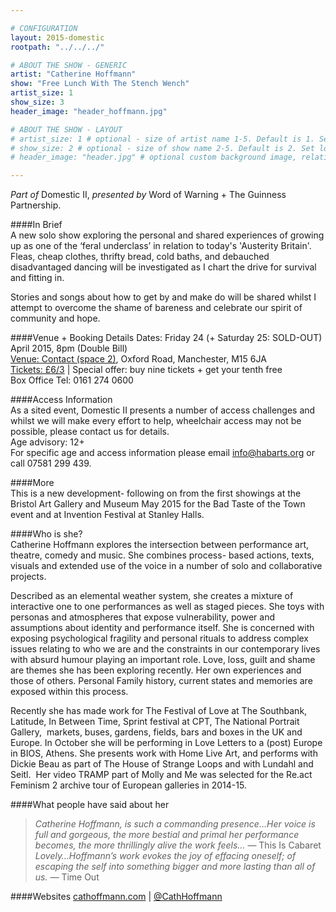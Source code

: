 ```yaml
---

# CONFIGURATION
layout: 2015-domestic
rootpath: "../../../"

# ABOUT THE SHOW - GENERIC
artist: "Catherine Hoffmann"
show: "Free Lunch With The Stench Wench"
artist_size: 1
show_size: 3
header_image: "header_hoffmann.jpg"

# ABOUT THE SHOW - LAYOUT
# artist_size: 1 # optional - size of artist name 1-5. Default is 1. Set longer names to lower values
# show_size: 2 # optional - size of show name 2-5. Default is 2. Set longer names to lower values
# header_image: "header.jpg" # optional custom background image, relative to current page

---
```

*Part of* Domestic II, *presented by* Word of Warning + The Guinness Partnership.      
         
####In Brief                      
A new solo show exploring the personal and shared experiences of growing up as one of the ‘feral underclass’ in relation to today's 'Austerity Britain'. 
Fleas, cheap clothes, thrifty bread, cold baths, and debauched disadvantaged dancing will be investigated as I chart the drive for survival and fitting in.    

Stories and songs about how to get by and make do will be shared whilst I attempt to overcome the shame of bareness and celebrate our spirit of community and hope.    
    
####Venue + Booking Details
Dates: Friday 24 (+ Saturday 25: SOLD-OUT) April 2015, 8pm (Double Bill)        
[Venue: Contact (space 2)](http://contactmcr.com/visit/getting-here), Oxford Road, Manchester, M15 6JA            
[Tickets: £6/3](http://contactmcr.com/whats-on/35092-works-ahead-2015/booking) | Special offer: buy nine tickets + get your tenth free            
Box Office Tel: 0161 274 0600        
        
####Access Information      
As a sited event, Domestic II presents a number of access challenges and whilst we will make every effort to help, wheelchair access may not be possible, please contact us for details.       
Age advisory: 12+    
For specific age and access information please email info@habarts.org or call 07581 299 439.  

####More    
This is a new development- following on from the first showings at the Bristol Art Gallery and Museum May 2015 for the Bad Taste of the Town event and at Invention Festival at Stanley Halls.   
 
####Who is she?    
Catherine Hoffmann explores the intersection between performance art, theatre, comedy and music. She combines process- based actions, texts, visuals and extended use of the voice in a number of solo and collaborative projects.   

Described as an elemental weather system, she creates a mixture of interactive one to one performances as well as staged pieces. She toys with personas and atmospheres that expose vulnerability, power and assumptions about identity and performance itself. She is concerned with exposing psychological fragility and personal rituals to address complex issues relating to who we are and the constraints in our contemporary lives with absurd humour playing an important role. Love, loss, guilt and shame are themes she has been exploring recently. Her own experiences and those of others. Personal Family history, current states and memories are exposed within this process.    

Recently she has made work for The Festival of Love at The Southbank, Latitude, In Between Time, Sprint festival at CPT, The National Portrait Gallery,  markets, buses, gardens, fields, bars and boxes in the UK and Europe. In October she will be performing in Love Letters to a (post) Europe in BIOS, Athens. She presents work with Home Live Art, and performs with Dickie Beau as part of The House of Strange Loops and with Lundahl and Seitl.  Her video TRAMP part of Molly and Me was selected for the Re.act Feminism 2 archive tour of European galleries in 2014-15.    

####What people have said about her                                                
>*Catherine Hoffmann, is such a commanding presence…Her voice is full and gorgeous, the more bestial and primal her performance becomes, the more thrillingly alive the work feels…* — This Is Cabaret   
>*Lovely…Hoffmann’s work evokes the joy of effacing oneself; of escaping the self into something bigger and more lasting than all of us.* — Time Out    

####Websites
[cathoffmann.com](http://www.riahartley.com) | [@CathHoffmann](http://twitter.com/CathHoffmann)
